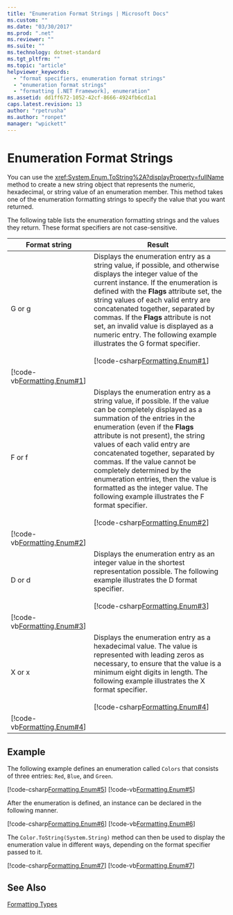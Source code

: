 ```yaml
---
title: "Enumeration Format Strings | Microsoft Docs"
ms.custom: ""
ms.date: "03/30/2017"
ms.prod: ".net"
ms.reviewer: ""
ms.suite: ""
ms.technology: dotnet-standard
ms.tgt_pltfrm: ""
ms.topic: "article"
helpviewer_keywords: 
  - "format specifiers, enumeration format strings"
  - "enumeration format strings"
  - "formatting [.NET Framework], enumeration"
ms.assetid: dd1ff672-1052-42cf-8666-4924fb6cd1a1
caps.latest.revision: 13
author: "rpetrusha"
ms.author: "ronpet"
manager: "wpickett"
---
```

# Enumeration Format Strings
You can use the <xref:System.Enum.ToString%2A?displayProperty=fullName> method to create a new string object that represents the numeric, hexadecimal, or string value of an enumeration member. This method takes one of the enumeration formatting strings to specify the value that you want returned.  
  
 The following table lists the enumeration formatting strings and the values they return. These format specifiers are not case-sensitive.  
  
|Format string|Result|  
|-------------------|------------|  
|G or g|Displays the enumeration entry as a string value, if possible, and otherwise displays the integer value of the current instance. If the enumeration is defined with the **Flags** attribute set, the string values of each valid entry are concatenated together, separated by commas. If the **Flags** attribute is not set, an invalid value is displayed as a numeric entry. The following example illustrates the G format specifier.<br /><br /> [!code-csharp[Formatting.Enum#1](../../../samples/snippets/csharp/VS_Snippets_CLR/Formatting.Enum/cs/enum1.cs#1)]
 [!code-vb[Formatting.Enum#1](../../../samples/snippets/visualbasic/VS_Snippets_CLR/Formatting.Enum/vb/enum1.vb#1)]|  
|F or f|Displays the enumeration entry as a string value, if possible. If the value can be completely displayed as a summation of the entries in the enumeration (even if the **Flags** attribute is not present), the string values of each valid entry are concatenated together, separated by commas. If the value cannot be completely determined by the enumeration entries, then the value is formatted as the integer value. The following example illustrates the F format specifier.<br /><br /> [!code-csharp[Formatting.Enum#2](../../../samples/snippets/csharp/VS_Snippets_CLR/Formatting.Enum/cs/enum1.cs#2)]
 [!code-vb[Formatting.Enum#2](../../../samples/snippets/visualbasic/VS_Snippets_CLR/Formatting.Enum/vb/enum1.vb#2)]|  
|D or d|Displays the enumeration entry as an integer value in the shortest representation possible. The following example illustrates the D format specifier.<br /><br /> [!code-csharp[Formatting.Enum#3](../../../samples/snippets/csharp/VS_Snippets_CLR/Formatting.Enum/cs/enum1.cs#3)]
 [!code-vb[Formatting.Enum#3](../../../samples/snippets/visualbasic/VS_Snippets_CLR/Formatting.Enum/vb/enum1.vb#3)]|  
|X or x|Displays the enumeration entry as a hexadecimal value. The value is represented with leading zeros as necessary, to ensure that the value is a minimum eight digits in length. The following example illustrates the X format specifier.<br /><br /> [!code-csharp[Formatting.Enum#4](../../../samples/snippets/csharp/VS_Snippets_CLR/Formatting.Enum/cs/enum1.cs#4)]
 [!code-vb[Formatting.Enum#4](../../../samples/snippets/visualbasic/VS_Snippets_CLR/Formatting.Enum/vb/enum1.vb#4)]|  
  
## Example  
 The following example defines an enumeration called `Colors` that consists of three entries: `Red`, `Blue`, and `Green`.  
  
 [!code-csharp[Formatting.Enum#5](../../../samples/snippets/csharp/VS_Snippets_CLR/Formatting.Enum/cs/enum1.cs#5)]
 [!code-vb[Formatting.Enum#5](../../../samples/snippets/visualbasic/VS_Snippets_CLR/Formatting.Enum/vb/enum1.vb#5)]  
  
 After the enumeration is defined, an instance can be declared in the following manner.  
  
 [!code-csharp[Formatting.Enum#6](../../../samples/snippets/csharp/VS_Snippets_CLR/Formatting.Enum/cs/enum1.cs#6)]
 [!code-vb[Formatting.Enum#6](../../../samples/snippets/visualbasic/VS_Snippets_CLR/Formatting.Enum/vb/enum1.vb#6)]  
  
 The `Color.ToString(System.String)` method can then be used to display the enumeration value in different ways, depending on the format specifier passed to it.  
  
 [!code-csharp[Formatting.Enum#7](../../../samples/snippets/csharp/VS_Snippets_CLR/Formatting.Enum/cs/enum1.cs#7)]
 [!code-vb[Formatting.Enum#7](../../../samples/snippets/visualbasic/VS_Snippets_CLR/Formatting.Enum/vb/enum1.vb#7)]  
  
## See Also  
 [Formatting Types](../../../docs/standard/base-types/formatting-types.md)